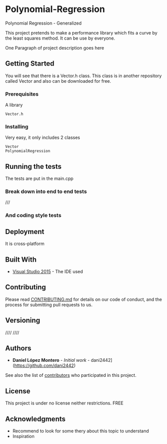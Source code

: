 # Polynomial-Regression
Polynomial Regression - Generalized 

This project pretends to make a performance library which fits a curve by the least squares method.
It can be use by everyone.

One Paragraph of project description goes here

## Getting Started

You will see that there is a Vector.h class. This class is in another repository called Vector and also can be downloaded for free.

### Prerequisites

A library

```
Vector.h
```

### Installing

Very easy, it only includes 2 classes


```
Vector
PolynomialRegression
```


## Running the tests

The tests are put in the main.cpp

### Break down into end to end tests

///

### And coding style tests


## Deployment

It is cross-platform

## Built With

* [Visual Studio 2015](https://www.visualstudio.com/) - The IDE used

## Contributing

Please read [CONTRIBUTING.md](https://gist.github.com/PurpleBooth/b24679402957c63ec426) for details on our code of conduct, and the process for submitting pull requests to us.

## Versioning

////
////

## Authors

* **Daniel López Montero** - *Initial work* - dani2442](https://github.com/dani2442)

See also the list of [contributors](https://github.com/your/project/contributors) who participated in this project.

## License

This project is under no license neither restrictions.
FREE

## Acknowledgments

* Recommend to look for some thery about this topic to understand
* Inspiration
